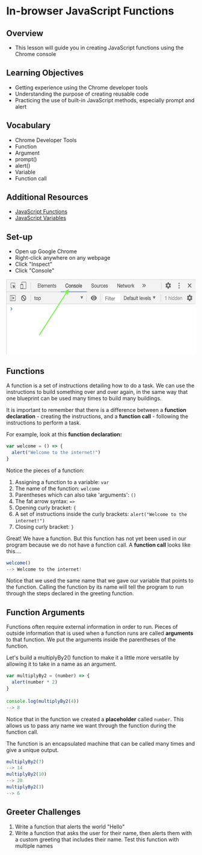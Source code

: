 # In-browser JavaScript Functions

## Overview
- This lesson will guide you in creating JavaScript functions using the Chrome console

## Learning Objectives
- Getting experience using the Chrome developer tools
- Understanding the purpose of creating reusable code
- Practicing the use of built-in JavaScript methods, especially prompt and alert

## Vocabulary
- Chrome Developer Tools
- Function
- Argument
- prompt()
- alert()
- Variable
- Function call

## Additional Resources
- <a href="https://developer.mozilla.org/en-US/docs/Web/JavaScript/Reference/Global_Objects/Function" target="_blank">JavaScript Functions</a>
- <a href="https://developer.mozilla.org/en-US/docs/Web/JavaScript/Reference/Statements/var" target="_blank">JavaScript Variables</a>

## Set-up
- Open up Google Chrome
- Right-click anywhere on any webpage
- Click "Inspect"
- Click "Console"
<img src="./assets/console.png" height=200px>

## Functions
A function is a set of instructions detailing how to do a task. We can use the instructions to build something over and over again, in the same way that one blueprint can be used many times to build many buildings.

It is important to remember that there is a difference between a **function declaration** - creating the instructions, and a **function call** - following the instructions to perform a task.

For example, look at this **function declaration:**

```javascript
var welcome = () => {
  alert("Welcome to the internet!")
}
````

Notice the pieces of a function:

1.  Assigning a function to a variable: `var`
2.  The name of the function: `welcome`
3.  Parentheses which can also take 'arguments': `()`
4.  The fat arrow syntax: `=>`
5.  Opening curly bracket: `{`
6.  A set of instructions inside the curly brackets: `alert("Welcome to the internet!")`
7.  Closing curly bracket: `}`


Great! We have a function. But this function has not yet been used in our program because we do not have a function call.  A **function call** looks like this....

```javascript
welcome()
--> Welcome to the internet!
```

Notice that we used the same name that we gave our variable that points to the function. Calling the function by its name will tell the program to run through the steps declared in the greeting function.

## Function Arguments
Functions often require external information in order to run. Pieces of outside information that is used when a function runs are called **arguments** to that function.  We put the arguments inside the parentheses of the function.

Let's build a multiplyBy2() function to make it a little more versatile by allowing it to take in a name as an argument.

```javascript
var multiplyBy2 = (number) => {
  alert(number * 2)
}

console.log(multiplyBy2(4))
--> 8
```
Notice that in the function we created a **placeholder** called `number`. This allows us to pass any name we want through the function during the function call.

The function is an encapsulated machine that can be called many times and give a unique output.

```javascript
multiplyBy2(7)
--> 14
multiplyBy2(10)
--> 20
multiplyBy2(3)
--> 6
```

## Greeter Challenges
1. Write a function that alerts the world "Hello"
2. Write a function that asks the user for their name, then alerts them with a custom greeting that includes their name. Test this function with multiple names
